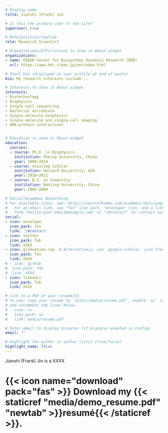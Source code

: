 ```yaml
---
# Display name
title: Jianshi (Frank) Jin

# Is this the primary user of the site?
superuser: true

# Role/position/tagline
role: Research Scientist

# Organizations/Affiliations to show in About widget
organizations:
- name: RIKEN Center for Biosystems Dynamics Research (BDR)
  url: https://www.bdr.riken.jp/en/index.html

# Short bio (displayed in user profile at end of posts)
bio: My research interests include...

# Interests to show in About widget
interests:
- Biotechnology
- Biophysics
- Single-cell sequencing
- Bacterial microbiota
- Single-molecule biophysics
- Single-molecule and single-cell imaging
- DNA-protein interactions


# Education to show in About widget
education:
  courses:
  - course: Ph.D. in Biophysics
    institution: Peking University, China
    year: 2009~2014
  - course: Visiting Scholar
    institution: Harvard University, USA
    year: 2010~2011
  - course: B.S. in Chemistry
    institution: Nanjing University, China
    year: 2005~2009

# Social/Academic Networking
# For available icons, see: https://sourcethemes.com/academic/docs/page-builder/#icons
#   For an email link, use "fas" icon pack, "envelope" icon, and a link in the
#   form "mailto:your-email@example.com" or "/#contact" for contact widget.
social:
- icon: envelope
  icon_pack: fas
  link: '/#contact'
- icon: twitter
  icon_pack: fab
  link: XXXX
- icon: graduation-cap  # Alternatively, use `google-scholar` icon from `ai` icon pack
  icon_pack: fas
  link: XXXX
# - icon: github
#  icon_pack: fab
#  link: XXXX
- icon: linkedin
  icon_pack: fab
  link: XXXX

# Link to a PDF of your resume/CV.
# To use: copy your resume to `static/media/resume.pdf`, enable `ai` icons in `params.toml`, 
# and uncomment the lines below.
# - icon: cv
#   icon_pack: ai
#   link: media/resume.pdf

# Enter email to display Gravatar (if Gravatar enabled in Config)
email: ""

# Highlight the author in author lists? (true/false)
highlight_name: false
---
```


Jianshi (Frank) Jin is a XXXX 


# {{< icon name="download" pack="fas" >}} Download my {{< staticref "media/demo_resume.pdf" "newtab" >}}resumé{{< /staticref >}}.
